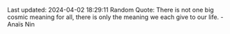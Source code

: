 Last updated: 2024-04-02 18:29:11
Random Quote: There is not one big cosmic meaning for all, there is only the meaning we each give to our life. - Anaïs Nin